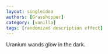 ```yaml
---
layout: singleidea
authors: [Grasshopper]
category: [vanilla]
tags: [randomized description effect]
---
```

Uranium wands glow in the dark.
